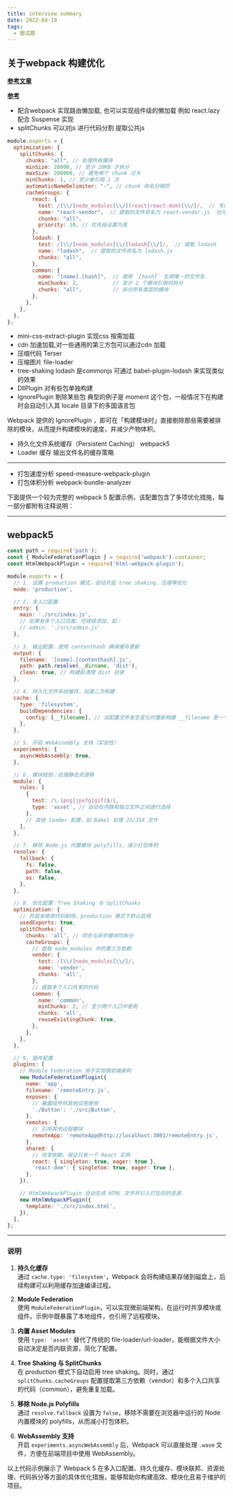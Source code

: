 ```yaml
---
title: interview summary
date: 2022-04-19
tags:
  - 面试题
---
```



## 关于webpack 构建优化

**[参考文章](https://juejin.cn/post/7233298696292040741#heading-3)**

**[参考 ](https://juejin.cn/post/7221516772162289723#heading-15)**

- 配合webpack 实现路由懒加载, 也可以实现组件级的懒加载 例如 react.lazy 配合 Suspense 实现
- splitChunks 可以对js 进行代码分割 提取公共js
```js
module.exports = {
  optimization: {
    splitChunks: {
      chunks: "all", // 处理所有模块
      minSize: 20000, // 至少 20KB 才拆分
      maxSize: 200000, // 避免单个 chunk 过大
      minChunks: 1, // 至少被引用 1 次
      automaticNameDelimiter: "-", // chunk 命名分隔符
      cacheGroups: {
        react: {
          test: /[\\/]node_modules[\\/](react|react-dom)[\\/]/,  // 专门提取 react 和 react-dom
          name: "react-vendor",  // 提取的文件命名为 react-vendor.js  也可以 [name].[hash] 命名
          chunks: "all",
          priority: 10, // 优先级设置为高
        },
        lodash: {
          test: /[\\/]node_modules[\\/]lodash[\\/]/,  // 提取 lodash
          name: "lodash",  // 提取的文件命名为 lodash.js
          chunks: "all",
        },
        common: {
          name: "[name].[hash]",  // 使用 `[hash]` 生成唯一的文件名
          minChunks: 2,           // 至少 2 个模块引用时拆分
          chunks: "all",          // 拆分所有类型的模块
        },
      },
    },
  },
};


```
- mini-css-extract-plugin 实现css 按需加载
- cdn 加速加载,对一些通用的第三方包可以通过cdn 加载
- 压缩代码 Terser
- 压缩图片 file-loader
- tree-shaking  lodash 是commonjs 可通过 babel-plugin-lodash 来实现类似的效果 
- DllPlugin  对有些包单独构建
- IgnorePlugin 剔除某些包 典型的例子是 moment 这个包，一般情况下在构建时会自动引入其 locale 目录下的多国语言包

Webpack 提供的 IgnorePlugin ，即可在「构建模块时」直接剔除那些需要被排除的模块，从而提升构建模块的速度，并减少产物体积。

- 持久化文件系统缓存（Persistent Caching） webpack5
- Loader 缓存  输出文件名的缓存策略

---

- 打包速度分析  speed-measure-webpack-plugin
- 打包体积分析 webpack-bundle-analyzer


下面提供一个较为完整的 webpack 5 配置示例，该配置包含了多项优化措施，每一部分都附有注释说明：

---

## webpack5

```js
const path = require('path');
const { ModuleFederationPlugin } = require('webpack').container;
const HtmlWebpackPlugin = require('html-webpack-plugin');

module.exports = {
  // 1. 设置 production 模式，自动开启 tree shaking、压缩等优化
  mode: 'production',

  // 2. 多入口配置
  entry: {
    main: './src/index.js',
    // 如果有多个入口页面，可继续添加，如：
    // admin: './src/admin.js'
  },

  // 3. 输出配置，使用 contenthash 确保缓存更新
  output: {
    filename: '[name].[contenthash].js',
    path: path.resolve(__dirname, 'dist'),
    clean: true, // 构建前清理 dist 目录
  },

  // 4. 持久化文件系统缓存，加速二次构建
  cache: {
    type: 'filesystem',
    buildDependencies: {
      config: [__filename], // 当配置文件发生变化时重新构建 __filename 是一个内置的全局变量，它由 Node.js 模块系统自动提供，代表当前模块的绝对文件路径。也就是说，它的值由 Node.js 运行时决定，而不是你手动设置的。
    },
  },

  // 5. 开启 WebAssembly 支持（实验性）
  experiments: {
    asyncWebAssembly: true,
  },

  // 6. 模块规则：处理静态资源等
  module: {
    rules: [
      {
        test: /\.(png|jpe?g|gif)$/i,
        type: 'asset', // 自动在内联和独立文件之间进行选择
      },
      // 其他 loader 配置，如 Babel 处理 JS/JSX 文件
    ],
  },

  // 7. 移除 Node.js 内置模块 polyfills，减小打包体积
  resolve: {
    fallback: {
      fs: false,
      path: false,
      os: false,
    },
  },

  // 8. 优化配置：Tree Shaking 与 SplitChunks
  optimization: {
    // 开启未使用代码剔除，production 模式下默认启用
    usedExports: true,
    splitChunks: {
      chunks: 'all', // 同步与异步模块均拆分
      cacheGroups: {
        // 提取 node_modules 中的第三方依赖
        vendor: {
          test: /[\\/]node_modules[\\/]/,
          name: 'vendor',
          chunks: 'all',
        },
        // 提取多个入口共享的代码
        common: {
          name: 'common',
          minChunks: 2, // 至少两个入口中使用
          chunks: 'all',
          reuseExistingChunk: true,
        },
      },
    },
  },

  // 9. 插件配置
  plugins: [
    // Module Federation 用于实现微前端架构
    new ModuleFederationPlugin({
      name: 'app',
      filename: 'remoteEntry.js',
      exposes: {
        // 暴露组件供其他应用使用
        './Button': './src/Button',
      },
      remotes: {
        // 引用其他远程模块
        remoteApp: 'remoteApp@http://localhost:3001/remoteEntry.js',
      },
      shared: {
        // 共享依赖，保证只有一个 React 实例
        react: { singleton: true, eager: true },
        'react-dom': { singleton: true, eager: true },
      },
    }),

    // HtmlWebpackPlugin 自动生成 HTML 文件并引入打包后的资源
    new HtmlWebpackPlugin({
      template: './src/index.html',
    }),
  ],
};
```

---

### 说明

1. **持久化缓存**  
   通过 `cache.type: 'filesystem'`，Webpack 会将构建结果存储到磁盘上，后续构建可以利用缓存加速编译过程。

2. **Module Federation**  
   使用 `ModuleFederationPlugin`，可以实现微前端架构，在运行时共享模块或组件。示例中既暴露了本地组件，也引用了远程模块。

3. **内置 Asset Modules**  
   使用 `type: 'asset'` 替代了传统的 file-loader/url-loader，能根据文件大小自动决定是否内联资源，简化了配置。

4. **Tree Shaking 与 SplitChunks**  
   在 production 模式下自动启用 tree shaking。同时，通过 `splitChunks.cacheGroups` 配置提取第三方依赖（vendor）和多个入口共享的代码（common），避免重复加载。

5. **移除 Node.js Polyfills**  
   通过 `resolve.fallback` 设置为 `false`，移除不需要在浏览器中运行的 Node 内置模块的 polyfills，从而减小打包体积。

6. **WebAssembly 支持**  
   开启 `experiments.asyncWebAssembly` 后，Webpack 可以直接处理 `.wasm` 文件，方便在前端项目中使用 WebAssembly。

以上代码示例展示了 Webpack 5 在多入口配置、持久化缓存、模块联邦、资源处理、代码拆分等方面的具体优化措施，能够帮助你构建高效、模块化且易于维护的项目。  

